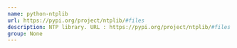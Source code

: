 ```yaml
---
name: python-ntplib
url: https://pypi.org/project/ntplib/#files
description: NTP library. URL : https://pypi.org/project/ntplib/#files Groups : None
group: None
---
```

